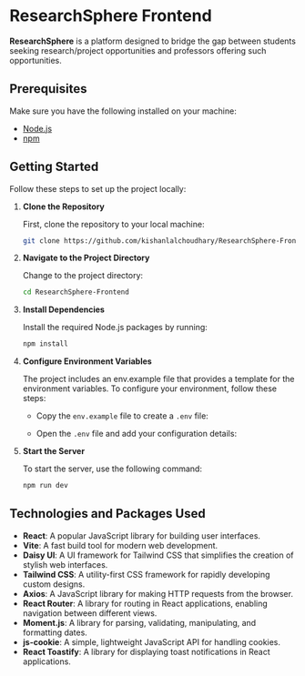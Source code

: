 # ResearchSphere Frontend

**ResearchSphere** is a platform designed to bridge the gap between students seeking research/project opportunities and professors offering such opportunities.

## Prerequisites

Make sure you have the following installed on your machine:

- [Node.js](https://nodejs.org/)
- [npm](https://www.npmjs.com/)

## Getting Started

Follow these steps to set up the project locally:

1. **Clone the Repository**

   First, clone the repository to your local machine:

   ```bash
   git clone https://github.com/kishanlalchoudhary/ResearchSphere-Frontend.git

2. **Navigate to the Project Directory**

   Change to the project directory:

   ```bash
   cd ResearchSphere-Frontend

3. **Install Dependencies**

   Install the required Node.js packages by running:

   ```bash
   npm install

4. **Configure Environment Variables**

   The project includes an env.example file that provides a template for the environment variables. To configure your environment, follow these steps:

   - Copy the `env.example` file to create a `.env` file:

   - Open the `.env` file and add your configuration details:

5. **Start the Server**

   To start the server, use the following command:

   ```bash
   npm run dev

## Technologies and Packages Used

- **React**: A popular JavaScript library for building user interfaces.
- **Vite**: A fast build tool for modern web development.
- **Daisy UI**: A UI framework for Tailwind CSS that simplifies the creation of stylish web interfaces.
- **Tailwind CSS**: A utility-first CSS framework for rapidly developing custom designs.
- **Axios**: A JavaScript library for making HTTP requests from the browser.
- **React Router**: A library for routing in React applications, enabling navigation between different views.
- **Moment.js**: A library for parsing, validating, manipulating, and formatting dates.
- **js-cookie**: A simple, lightweight JavaScript API for handling cookies.
- **React Toastify**: A library for displaying toast notifications in React applications.
